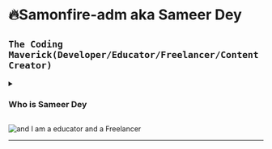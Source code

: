 # 🔥Samonfire-adm aka Sameer Dey
**`The Coding Maverick(Developer/Educator/Freelancer/Content Creator)`**
---
<details style="display:inline">
<summary><h3>Who is Sameer Dey </h3></summary>
👋 Hello there! I'm Sameer Dey, a passionate educator who loves sharing knowledge both online and offline. With a background in teaching, I've had the privilege of guiding over 1000 students through various learning platforms and in-person sessions.

💻 As a seasoned full stack developer, I bring expertise in a range of programming languages, including Python, C, C++, and JavaScript. My journey in software development has equipped me with hands-on experience in building robust web applications and honing my skills across the entire stack.

🎓 Teaching is not just a profession for me; it's a calling. I find immense joy in simplifying complex concepts, fostering a love for learning, and empowering students to reach their full potential. Whether it's through structured courses, one-on-one mentoring, or engaging workshops, I strive to make learning an enjoyable and enriching experience.

🚀 Alongside teaching, I also delve into freelancing projects, leveraging my technical skills to solve real-world problems and contribute to exciting ventures. This side hustle allows me to stay updated with industry trends, collaborate with diverse teams, and continuously sharpen my expertise.
</details>

![and I am a educator and a Freelancer](https://pbs.twimg.com/profile_banners/1555991754528043008/1709548045/600x200)

---

